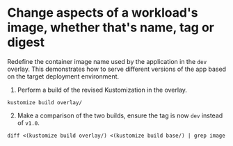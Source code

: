 # Change aspects of a workload's image, whether that's name, tag or digest

Redefine the container image name used by the application in the `dev` overlay. This demonstrates how to serve different versions of the app based on the target deployment environment.

1. Perform a build of the revised Kustomization in the overlay.

`kustomize build overlay/`

2. Make a comparison of the two builds, ensure the tag is now `dev` instead of `v1.0`.

`diff <(kustomize build overlay/) <(kustomize build base/) | grep image`


